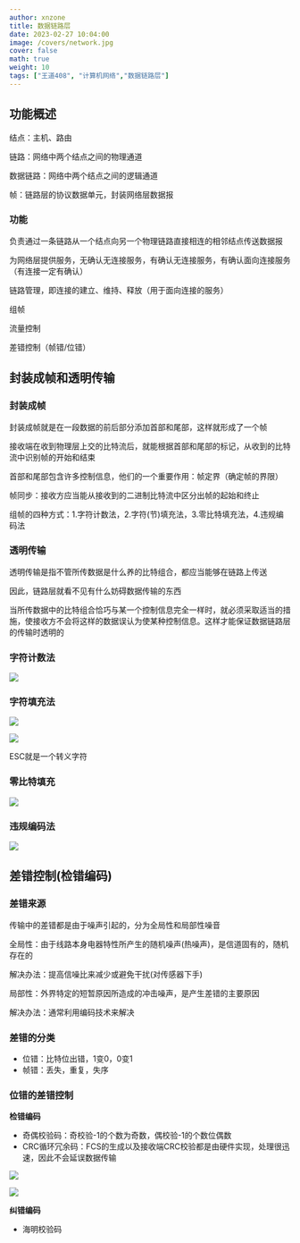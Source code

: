 ```yaml
---
author: xnzone 
title: 数据链路层 
date: 2023-02-27 10:04:00
image: /covers/network.jpg
cover: false
math: true
weight: 10
tags: ["王道408", "计算机网络","数据链路层"]
---
```


## 功能概述

结点：主机、路由

链路：网络中两个结点之间的物理通道

数据链路：网络中两个结点之间的逻辑通道

帧：链路层的协议数据单元，封装网络层数据报

### 功能

负责通过一条链路从一个结点向另一个物理链路直接相连的相邻结点传送数据报

为网络层提供服务，无确认无连接服务，有确认无连接服务，有确认面向连接服务（有连接一定有确认）

链路管理，即连接的建立、维持、释放（用于面向连接的服务）

组帧

流量控制

差错控制（帧错/位错）

## 封装成帧和透明传输

### 封装成帧

封装成帧就是在一段数据的前后部分添加首部和尾部，这样就形成了一个帧

接收端在收到物理层上交的比特流后，就能根据首部和尾部的标记，从收到的比特流中识别帧的开始和结束

首部和尾部包含许多控制信息，他们的一个重要作用：帧定界（确定帧的界限）

帧同步：接收方应当能从接收到的二进制比特流中区分出帧的起始和终止

组帧的四种方式：1.字符计数法，2.字符(节)填充法，3.零比特填充法，4.违规编码法

### 透明传输

透明传输是指不管所传数据是什么养的比特组合，都应当能够在链路上传送

因此，链路层就看不见有什么妨碍数据传输的东西

当所传数据中的比特组合恰巧与某一个控制信息完全一样时，就必须采取适当的措施，使接收方不会将这样的数据误认为使某种控制信息。这样才能保证数据链路层的传输时透明的

### 字符计数法

![](https://jihulab.com/xnzone/earth-bear/-/raw/master/network-link-byte-cnt.jpg)

### 字符填充法

![](https://jihulab.com/xnzone/earth-bear/-/raw/master/network-link-byte-fill-1.jpg)

![](https://jihulab.com/xnzone/earth-bear/-/raw/master/network-link-byte-fill-2.jpg)

ESC就是一个转义字符

### 零比特填充

![](https://jihulab.com/xnzone/earth-bear/-/raw/master/network-link-zero-fill.jpg)

### 违规编码法

![](https://jihulab.com/xnzone/earth-bear/-/raw/master/network-link-mess-code.jpg)

## 差错控制(检错编码)

### 差错来源

传输中的差错都是由于噪声引起的，分为全局性和局部性噪音

全局性：由于线路本身电器特性所产生的随机噪声(热噪声)，是信道固有的，随机存在的

解决办法：提高信噪比来减少或避免干扰(对传感器下手)

局部性：外界特定的短暂原因所造成的冲击噪声，是产生差错的主要原因

解决办法：通常利用编码技术来解决

### 差错的分类

- 位错：比特位出错，1变0，0变1
- 帧错：丢失，重复，失序

### 位错的差错控制

**检错编码**

- 奇偶校验码：奇校验-1的个数为奇数，偶校验-1的个数位偶数
- CRC循环冗余码：FCS的生成以及接收端CRC校验都是由硬件实现，处理很迅速，因此不会延误数据传输

![](https://jihulab.com/xnzone/earth-bear/-/raw/master/network-link-crc-1.jpg)

![](https://jihulab.com/xnzone/earth-bear/-/raw/master/network-link-crc-2.jpg)

**纠错编码**

- 海明校验码
